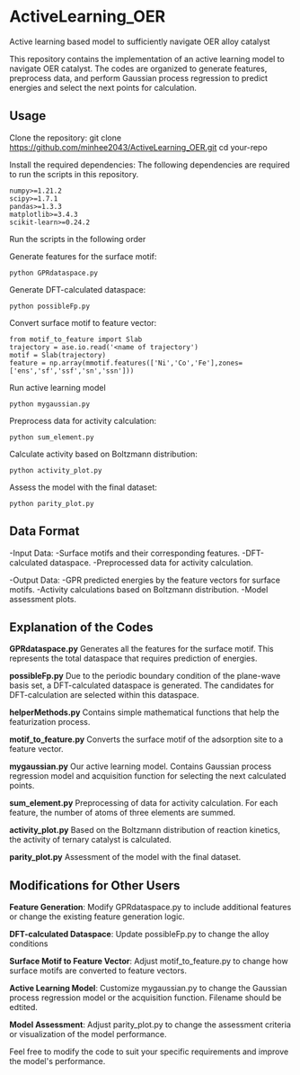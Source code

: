 # ActiveLearning_OER
Active learning based model to sufficiently navigate OER alloy catalyst

This repository contains the implementation of an active learning model to navigate OER catalyst. The codes are organized to generate features, preprocess data, and perform Gaussian process regression to predict energies and select the next points for calculation.

## Usage
Clone the repository: git clone https://github.com/minhee2043/ActiveLearning_OER.git
cd your-repo

Install the required dependencies: 
The following dependencies are required to run the scripts in this repository. 
```
numpy>=1.21.2
scipy>=1.7.1
pandas>=1.3.3
matplotlib>=3.4.3
scikit-learn>=0.24.2
```

Run the scripts in the following order

Generate features for the surface motif:
```
python GPRdataspace.py
```
Generate DFT-calculated dataspace:
```
python possibleFp.py
```
Convert surface motif to feature vector:
```
from motif_to_feature import Slab
trajectory = ase.io.read('<name of trajectory')
motif = Slab(trajectory)
feature = np.array(mmotif.features(['Ni','Co','Fe'],zones=['ens','sf','ssf','sn','ssn']))
```
Run active learning model
```
python mygaussian.py
```
Preprocess data for activity calculation:
```
python sum_element.py
```
Calculate activity based on Boltzmann distribution:
```
python activity_plot.py
```
Assess the model with the final dataset:
```
python parity_plot.py
```

## Data Format
-Input Data:
  -Surface motifs and their corresponding features.
  -DFT-calculated dataspace.
  -Preprocessed data for activity calculation.

-Output Data:
  -GPR predicted energies by the feature vectors for surface motifs.
  -Activity calculations based on Boltzmann distribution.
  -Model assessment plots.

## Explanation of the Codes
**GPRdataspace.py**
Generates all the features for the surface motif. This represents the total dataspace that requires prediction of energies.

**possibleFp.py**
Due to the periodic boundary condition of the plane-wave basis set, a DFT-calculated dataspace is generated. The candidates for DFT-calculation are selected within this dataspace.

**helperMethods.py**
Contains simple mathematical functions that help the featurization process.

**motif_to_feature.py**
Converts the surface motif of the adsorption site to a feature vector.

**mygaussian.py**
Our active learning model. Contains Gaussian process regression model and acquisition function for selecting the next calculated points.

**sum_element.py**
Preprocessing of data for activity calculation. For each feature, the number of atoms of three elements are summed.

**activity_plot.py**
Based on the Boltzmann distribution of reaction kinetics, the activity of ternary catalyst is calculated.

**parity_plot.py**
Assessment of the model with the final dataset.

## Modifications for Other Users
**Feature Generation**: Modify GPRdataspace.py to include additional features or change the existing feature generation logic.

**DFT-calculated Dataspace**: Update possibleFp.py to change the alloy conditions

**Surface Motif to Feature Vector**: Adjust motif_to_feature.py to change how surface motifs are converted to feature vectors.

**Active Learning Model**: Customize mygaussian.py to change the Gaussian process regression model or the acquisition function. Filename should be edtited.

**Model Assessment**: Adjust parity_plot.py to change the assessment criteria or visualization of the model performance.

Feel free to modify the code to suit your specific requirements and improve the model's performance.

